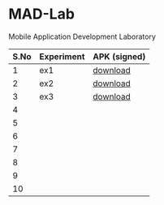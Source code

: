 # MAD-Lab
Mobile Application Development Laboratory 

| S.No | Experiment | APK (signed) |
| ----------- | ----------- | -------|
| 1 | ex1 | [download](https://github.com/adenosinetp10/MAD-Lab/blob/main/ex1/app/release/app-release.apk)   |
| 2 | ex2 | [download](https://github.com/adenosinetp10/MAD-Lab/blob/main/ex2/app/release/app-release.apk)   |
| 3 | ex3 |  [download](https://github.com/adenosinetp10/MAD-Lab/blob/main/ex3/app/release/app-release.apk)  |
| 4 |  |    |
| 5 |  |    |
| 6 |  |    |
| 7 |  |    |
| 8 |  |    |
| 9 |  |    |
| 10 |  |    |
